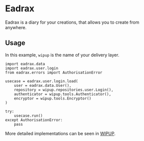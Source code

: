 # Eadrax

Eadrax is a diary for your creations, that allows you to create from anywhere.

## Usage

In this example, `wipup` is the name of your delivery layer.

```
import eadrax.data
import eadrax.user.login
from eadrax.errors import AuthorisationError

usecase = eadrax.user.login.load(
    user = eadrax.data.User(),
    repository = wipup.repositories.user.Login(),
    authenticator = wipup.tools.Authenticator(),
    encryptor = wipup.tools.Encryptor()
)

try:
    usecase.run()
except AuthorisationError:
    pass
```

More detailed implementations can be seen in [WIPUP](http://github.com/Moult/wipup).
